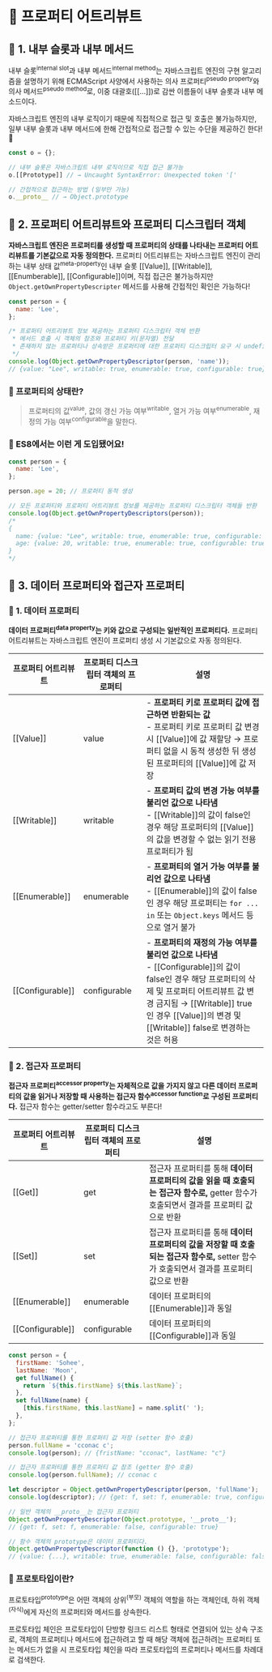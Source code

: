 # 🚀 프로퍼티 어트리뷰트

## 🔎 1. 내부 슬롯과 내부 메서드

내부 슬롯<sup>internal slot</sup>과 내부 메서드<sup>internal method</sup>는 자바스크립트 엔진의 구현 알고리즘을 설명하기 위해 ECMAScript 사양에서 사용하는 의사 프로퍼티<sup>pseudo property</sup>와 의사 메서드<sup>pseudo method</sup>로, 이중 대괄호([[...]])로 감싼 이름들이 내부 슬롯과 내부 메소드이다.

자바스크립트 엔진의 내부 로직이기 때문에 직접적으로 접근 및 호출은 불가능하지만, 일부 내부 슬롯과 내부 메서드에 한해 간접적으로 접근할 수 있는 수단을 제공하긴 한다! 👀

```javascript
const o = {};

// 내부 슬롯은 자바스크립트 내부 로직이므로 직접 접근 불가능
o.[[Prototype]] // → Uncaught SyntaxError: Unexpected token '['

// 간접적으로 접근하는 방법 (일부만 가능)
o.__proto__ // → Object.prototype
```

## 🔎 2. 프로퍼티 어트리뷰트와 프로퍼티 디스크립터 객체

**자바스크립트 엔진은 프로퍼티를 생성할 때 프로퍼티의 상태를 나타내는 프로퍼티 어트리뷰트를 기본값으로 자동 정의한다.** 프로퍼티 어트리뷰트는 자바스크립트 엔진이 관리하는 내부 상태 값<sup>meta-property</sup>인 내부 슬롯 [[Value]], [[Writable]], [[Enumberable]], [[Configurable]]이며, 직접 접근은 불가능하지만 `Object.getOwnPropertyDescripter` 메서드를 사용해 간접적인 확인은 가능하다!

```javascript
const person = {
  name: 'Lee',
};

/* 프로퍼티 어트리뷰트 정보 제공하는 프로퍼티 디스크립터 객체 반환
 * 메서드 호출 시 객체의 참조와 프로퍼티 키(문자열) 전달
 * 존재하지 않는 프로퍼티나 상속받은 프로퍼티에 대한 프로퍼티 디스크립터 요구 시 undefined 반환
 */
console.log(Object.getOwnPropertyDescriptor(person, 'name'));
// {value: "Lee", writable: true, enumerable: true, configurable: true}
```

### 🧐 프로퍼티의 상태란?

> 프로퍼티의 값<sup>value</sup>, 값의 갱신 가능 여부<sup>writable</sup>, 열거 가능 여부<sup>enumerable</sup>, 재정의 가능 여부<sup>configurable</sup>을 말한다.

### 🧐 ES8에서는 이런 게 도입됐어요!

```javascript
const person = {
  name: 'Lee',
};

person.age = 20; // 프로퍼티 동적 생성

// 모든 프로퍼티와 프로퍼티 어트리뷰트 정보를 제공하는 프로퍼티 디스크립터 객체들 반환
console.log(Object.getOwnPropertyDescriptors(person));
/*
{
  name: {value: "Lee", writable: true, enumerable: true, configurable: true},
  age: {value: 20, writable: true, enumerable: true, configurable: true}
}
*/
```

## 🔎 3. 데이터 프로퍼티와 접근자 프로퍼티

### 💬 1. 데이터 프로퍼티

**데이터 프로퍼티<sup>data property</sup>는 키와 값으로 구성되는 일반적인 프로퍼티다.** 프로퍼티 어트리뷰트는 자바스크립트 엔진이 프로퍼티 생성 시 기본값으로 자동 정의된다.

| 프로퍼티 어트리뷰트 | 프로퍼티 디스크립터 객체의 프로퍼티 | 설명                                                                                                                                                                                                                                                   |
| ------------------- | ----------------------------------- | ------------------------------------------------------------------------------------------------------------------------------------------------------------------------------------------------------------------------------------------------------ |
| [[Value]]           | value                               | - **프로퍼티 키로 프로퍼티 값에 접근하면 반환되는 값** </br>- 프로퍼티 키로 프로퍼티 값 변경 시 [[Value]]에 값 재할당 → 프로퍼티 없을 시 동적 생성한 뒤 생성된 프로퍼티의 [[Value]]에 값 저장                                                          |
| [[Writable]]        | writable                            | - **프로퍼티 값의 변경 가능 여부를 불리언 값으로 나타냄** </br>- [[Writable]]의 값이 false인 경우 해당 프로퍼티의 [[Value]]의 값을 변경할 수 없는 읽기 전용 프로퍼티가 됨                                                                              |
| [[Enumerable]]      | enumerable                          | - **프로퍼티의 열거 가능 여부를 불리언 값으로 나타냄** </br>- [[Enumerable]]의 값이 false인 경우 해당 프로퍼티는 `for ... in` 또는 `Object.keys` 메서드 등으로 열거 불가                                                                               |
| [[Configurable]]    | configurable                        | - **프로퍼티의 재정의 가능 여부를 불리언 값으로 나타냄** </br>- [[Configurable]]의 값이 false인 경우 해당 프로퍼티의 삭제 및 프로퍼티 어트리뷰트 값 변경 금지됨 → [[Writable]] true인 경우 [[Value]]의 변경 및 [[Writable]] false로 변경하는 것은 허용 |

### 💬 2. 접근자 프로퍼티

**접근자 프로퍼티<sup>accessor property</sup>는 자체적으로 값을 가지지 않고 다른 데이터 프로퍼티의 값을 읽거나 저장할 때 사용하는 접근자 함수<sup>accessor function</sup>로 구성된 프로퍼티다.** 접근자 함수는 getter/setter 함수라고도 부른다!

| 프로퍼티 어트리뷰트 | 프로퍼티 디스크립터 객체의 프로퍼티 | 설명                                                                                                                                     |
| ------------------- | ----------------------------------- | ---------------------------------------------------------------------------------------------------------------------------------------- |
| [[Get]]             | get                                 | 접근자 프로퍼티를 통해 **데이터 프로퍼티의 값을 읽을 때 호출되는 접근자 함수로,** getter 함수가 호출되면서 결과를 프로퍼티 값으로 반환   |
| [[Set]]             | set                                 | 접근자 프로퍼티를 통해 **데이터 프로퍼티의 값을 저장할 때 호출되는 접근자 함수로,** setter 함수가 호출되면서 결과를 프로퍼티 값으로 반환 |
| [[Enumerable]]      | enumerable                          | 데이터 프로퍼티의 [[Enumerable]]과 동일                                                                                                  |
| [[Configurable]]    | configurable                        | 데이터 프로퍼티의 [[Configurable]]과 동일                                                                                                |

```javascript
const person = {
  firstName: 'Sohee',
  lastName: 'Moon',
  get fullName() {
    return `${this.firstName} ${this.lastName}`;
  },
  set fullName(name) {
    [this.firstName, this.lastName] = name.split(' ');
  },
};

// 접근자 프로퍼티를 통한 프로퍼티 값 저장 (setter 함수 호출)
person.fullName = 'cconac c';
console.log(person); // {fristName: "cconac", lastName: "c"}

// 접근자 프로퍼티를 통한 프로퍼티 값 참조 (getter 함수 호출)
console.log(person.fullName); // cconac c

let descriptor = Object.getOwnPropertyDescriptor(person, 'fullName');
console.log(descriptor); // {get: f, set: f, enumerable: true, configurable: true}
```

```javascript
// 일반 객체의 __proto__는 접근자 프로퍼티
Object.getOwnPropertyDescriptor(Object.prototype, '__proto__');
// {get: f, set: f, enumerable: false, configurable: true}

// 함수 객체의 prototype은 데이터 프로퍼티다.
Object.getOwnPropertyDescriptor(function () {}, 'prototype');
// {value: {...}, writable: true, enumerable: false, configurable: false}
```

### 🧐 프로토타입이란?

프로토타입<sup>prototype</sup>은 어떤 객체의 상위<sup>(부모)</sup> 객체의 역할을 하는 객체인데, 하위 객체<sup>(자식)</sup>에게 자신의 프로퍼티와 메서드를 상속한다.

프로토타입 체인은 프로토타입이 단방향 링크드 리스트 형태로 연결되어 있는 상속 구조로, 객체의 프로퍼티나 메서드에 접근하려고 할 때 해당 객체에 접근하려는 프로퍼티 또는 메서드가 없을 시 프로토타입 체인을 따라 프로토타입의 프로퍼티나 메서드를 차례대로 검색한다.
